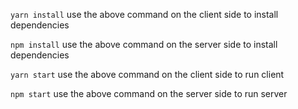 `yarn install`
use the above command on the client side to install dependencies

`npm install`
use the above command on the server side to install dependencies

`yarn start`
use the above command on the client side to run client

`npm start`
use the above command on the server side to run server
